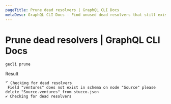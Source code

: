 ```yaml
---
pageTitle: Prune dead resolvers | GraphQL CLI Docs
metaDesc: GraphQL CLI Docs - Find unused dead resolvers that still exist in the stucco file, but are not in the schema anymore and prune them.
---
```


# Prune dead resolvers | GraphQL CLI Docs

```
gecli prune
```

Result
```
⠋ Checking for dead resolvers
 Field "ventures" does not exist in schema on node "Source" please delete "Source.ventures" from stucco.json
✔ Checking for dead resolvers
```